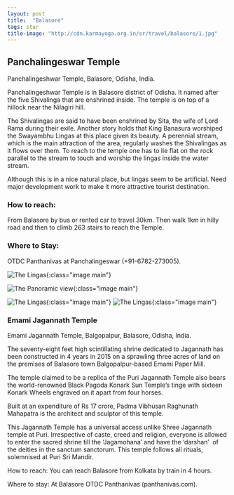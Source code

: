```yaml
---
layout: post
title:  "Balasore"
tags: star
title-image: "http://cdn.karmayoga.org.in/sr/travel/balasore/1.jpg"
---
```


## Panchalingeswar Temple

Panchalingeshwar Temple, Balasore, Odisha, India.

Panchalingeshwar Temple is in Balasore district of Odisha. It named after the five Shivalinga that are enshrined inside. The temple is on top of a hillock near the Nilagiri hill.

The Shivalingas are said to have been enshrined by Sita, the wife of Lord Rama during their exile. Another story holds that King Banasura worshiped the Swayambhu Lingas at this place given its beauty. A perennial stream, which is the main attraction of the area, regularly washes the Shivalingas as it flows over them. To reach to the temple one has to lie flat on the rock parallel to the stream to touch and worship the lingas inside the water stream.

Although this is in a nice natural place, but lingas seem to be artificial. Need major development work to make it more attractive tourist destination.

### How to reach: 
From Balasore by bus or rented car to travel 30km. Then walk 1km in hilly road and then to climb 263 stairs to reach the Temple.

### Where to Stay:
OTDC Panthanivas at Panchalingeswar (+91-6782-273005).

![The Lingas](http://cdn.karmayoga.org.in/sr/travel/balasore/3.JPG){:class="image main"}

![The Panoramic view](http://cdn.karmayoga.org.in/sr/travel/balasore/4.JPG){:class="image main"}

![The Lingas](http://cdn.karmayoga.org.in/sr/travel/balasore/5.JPG){:class="image main"}
![The Lingas](http://cdn.karmayoga.org.in/sr/travel/balasore/6.JPG){:class="image main"}


### Emami Jagannath Temple

Emami Jagannath Temple, Balgopalpur, Balasore, Odisha, India.

The seventy-eight feet high scintillating shrine dedicated to Jagannath has been constructed in 4 years in 2015 on a sprawling three acres of land on the premises of Balasore town Balgopalpur-based Emami Paper Mill.

The temple claimed to be a replica of the Puri Jagannath Temple also bears the world-renowned Black Pagoda Konark Sun Temple’s tinge with sixteen Konark Wheels engraved on it apart from four horses.

Built at an expenditure of Rs 17 crore, Padma Vibhusan Raghunath Mahapatra is the architect and sculptor of this temple.

This Jagannath Temple has a universal access unlike Shree Jagannath temple at Puri. Irrespective of caste, creed and religion, everyone is allowed to enter the sacred shrine till the ‘Jagamohana’ and have the ‘darshan’  of the deities in the sanctum sanctorum. This temple follows all rituals, solemnised at Puri Sri Mandir.

How to reach:
You can reach Balasore from Kolkata by train in 4 hours. 

Where to stay:
At Balasore OTDC Panthanivas (panthanivas.com).
